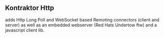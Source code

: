 ## Kontraktor Http

adds Http Long Poll and WebSocket based Remoting connectors (client and server) as well
as an embedded webserver (Red Hats Undertow ftw) and a javascript client lib.